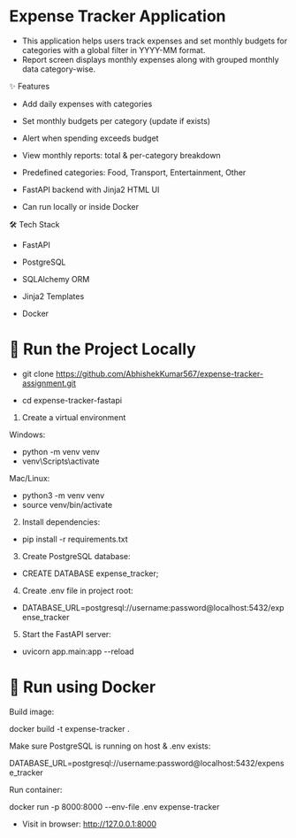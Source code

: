 # Expense Tracker Application

- This application helps users track expenses and set monthly budgets for categories with a global filter in YYYY-MM format.
- Report screen displays monthly expenses along with grouped monthly data category-wise.

✨ Features

- Add daily expenses with categories

- Set monthly budgets per category (update if exists)

- Alert when spending exceeds budget

- View monthly reports: total & per-category breakdown

- Predefined categories: Food, Transport, Entertainment, Other

- FastAPI backend with Jinja2 HTML UI

- Can run locally or inside Docker

🛠 Tech Stack

- FastAPI

- PostgreSQL

- SQLAlchemy ORM

- Jinja2 Templates

- Docker 


# 🚀 Run the Project Locally
- git clone https://github.com/AbhishekKumar567/expense-tracker-assignment.git

- cd expense-tracker-fastapi

1) Create a virtual environment

 Windows:

 - python -m venv venv
 - venv\Scripts\activate

 Mac/Linux:

 - python3 -m venv venv
 - source venv/bin/activate

2) Install dependencies:
- pip install -r requirements.txt

3) Create PostgreSQL database:
- CREATE DATABASE expense_tracker;

4) Create .env file in project root:
- DATABASE_URL=postgresql://username:password@localhost:5432/expense_tracker

5) Start the FastAPI server:
- uvicorn app.main:app --reload

# 🚀 Run using Docker
Build image:

docker build -t expense-tracker .

Make sure PostgreSQL is running on host & .env exists:

DATABASE_URL=postgresql://username:password@localhost:5432/expense_tracker

Run container:

docker run -p 8000:8000 --env-file .env expense-tracker

- Visit in browser:
http://127.0.0.1:8000
